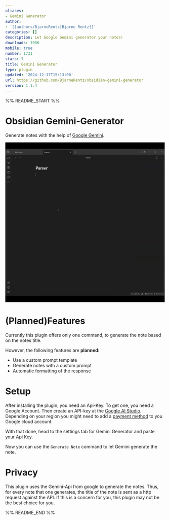```yaml
---
aliases:
- Gemini Generator
author:
- '[[authors/BjarneRentz|Bjarne Rentz]]'
categories: []
description: Let Google Gemini generator your notes!
downloads: 1086
mobile: true
number: 1731
stars: 7
title: Gemini Generator
type: plugin
updated: '2024-12-17T15:13:00'
url: https://github.com/BjarneRentz/obsidian-gemini-generator
version: 1.1.4
---
```


%% README_START %%

# Obsidian Gemini-Generator 

Generate notes with the help of [Google Gemini](https://gemini.google.com/app?hl=de).

<img src="https://raw.githubusercontent.com/BjarneRentz/obsidian-gemini-generator/HEAD/images/demo.gif" />


# (Planned)Features
Currently this plugin offers only one command, to generate the note based on the notes title. 

However, the following features are **planned:**
- Use a custom prompt template
- Generate notes with a custom prompt
- Automatic formatting of the response


# Setup
After installing the plugin, you need an Api-Key.
To get one, you need a Google Account. Then create an API-key at the [Google AI Studio](https://aistudio.google.com/app/apikey). Depending on your region you might need to add a [payment method](https://ai.google.dev/gemini-api/terms#use-restrictions) to you Google cloud account.

With that done, head to the settings tab for Gemini Generator and paste your Api Key.

Now you can use the `Generate Note` command to let Gemini generate the note.

# Privacy
This plugin uses the Gemini-Api from google to generate the notes. Thus, for every note that one generates, the title of the note is sent as a http request against the API.
If this is a concern for you, this plugin may not be the best choice for you.

%% README_END %%